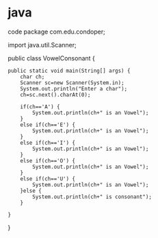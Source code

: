 # java
code
package com.edu.condoper;

import java.util.Scanner;

public class VowelConsonant {

	public static void main(String[] args) {
		char ch;
		Scanner sc=new Scanner(System.in);
		System.out.println("Enter a char");
		ch=sc.next().charAt(0);
		
		if(ch=='A') {
			System.out.println(ch+" is an Vowel");
		}
		else if(ch=='E') {
			System.out.println(ch+" is an Vowel");
		}
		else if(ch=='I') {
			System.out.println(ch+" is an Vowel");
		}
		else if(ch=='O') {
			System.out.println(ch+" is an Vowel");
		}
		else if(ch=='U') {
			System.out.println(ch+" is an Vowel");
		}else {
			System.out.println(ch+" is consonant");
		}

	}

}
